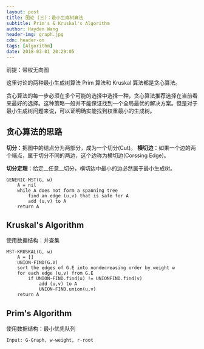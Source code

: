 ```yaml
---
layout: post
title: 图论 (三)：最小生成树算法
subtitle: Prim's & Kruskal's Algorithm
author: Hayden Wang
header-img: graph.jpg
cdn: header-on
tags: [Algorithm]
date: 2018-03-01 20:29:05
---
```


前提：带权无向图

这里讨论的两种最小生成树算法 Prim 算法和 Kruskal 算法都是贪心算法。

贪心算法的每一步必须在多个可能的选择中选择一种，贪心算法推荐选择在当前看来最好的选择。这种策略一般并不能保证找到一个全局最优的解决方案。但是对于最小生成树问题来说，可以证明确实能找到权重最小的生成树。

## 贪心算法的思路

**切分**：把图中的结点分为两部分，成为一个切分(Cut)。
**横切边**：如果一个边的两个端点，属于切分不同的两边，这个边称为横切边(Corssing Edge)。

**切分定理**：给定__任意__切分，横切边中最小的边必然属于最小生成树。


```shell
GENERIC-MST(G, w)
    A = nil
    while A does not form a spanning tree
        find an edge (u,v) that is safe for A
        add (u,v) to A
    return A
```

## Kruskal's Algorithm

使用数据结构：并查集

```shell
MST-KRUSKAL(G, w)
    A = []
    UNION-FIND(G.V)
    sort the edges of G.E into nondecreasing order by weight w
    for each edge (u,v) from G.E
        if UNION-FIND.find(u) != UNIONFIND.find(v)
            add (u,v) to A
            UNION-FIND.union(u,v)
    return A
```

## Prim's Algorithm

使用数据结构：最小优先队列

```shell
Input: G-Graph, w-weight, r-root
```

